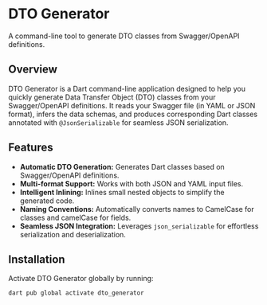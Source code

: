 # DTO Generator

A command-line tool to generate DTO classes from Swagger/OpenAPI definitions.

## Overview

DTO Generator is a Dart command-line application designed to help you quickly generate Data Transfer Object (DTO) classes from your Swagger/OpenAPI definitions. It reads your Swagger file (in YAML or JSON format), infers the data schemas, and produces corresponding Dart classes annotated with `@JsonSerializable` for seamless JSON serialization.

## Features

- **Automatic DTO Generation:** Generates Dart classes based on Swagger/OpenAPI definitions.
- **Multi-format Support:** Works with both JSON and YAML input files.
- **Intelligent Inlining:** Inlines small nested objects to simplify the generated code.
- **Naming Conventions:** Automatically converts names to CamelCase for classes and camelCase for fields.
- **Seamless JSON Integration:** Leverages `json_serializable` for effortless serialization and deserialization.

## Installation

Activate DTO Generator globally by running:
 
```bash
dart pub global activate dto_generator
